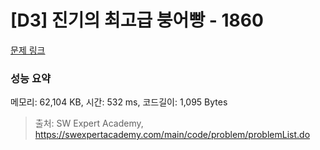 # [D3] 진기의 최고급 붕어빵 - 1860 

[문제 링크](https://swexpertacademy.com/main/code/problem/problemDetail.do?contestProbId=AV5LsaaqDzYDFAXc) 

### 성능 요약

메모리: 62,104 KB, 시간: 532 ms, 코드길이: 1,095 Bytes



> 출처: SW Expert Academy, https://swexpertacademy.com/main/code/problem/problemList.do